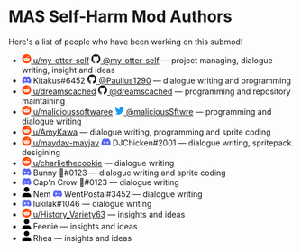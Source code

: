 # MAS Self-Harm Mod Authors

Here's a list of people who have been working on this submod!

* [<img width="16" src=".github/icons/reddit.svg"> u/my-otter-self](https://reddit.com/u/my-otter-self)
  [<img width="16" src=".github/icons/github.svg"> @my-otter-self](https://github.com/my-otter-self)
  — project managing, dialogue writing, insight and ideas
* <img width="16" src=".github/icons/discord.svg"> Kitakus#6452
   [<img width="16" src=".github/icons/github.svg"> @Paulius1290](https://github.com/Paulius1290)
  — dialogue writing and programming
* [<img width="16" src=".github/icons/reddit.svg"> u/dreamscached](https://reddit.com/u/dreamscached)
  [<img width="16" src=".github/icons/github.svg"> @dreamscached](https://github.com/dreamscached)
  — programming and repository maintaining
* [<img width="16" src=".github/icons/reddit.svg"> u/malicioussoftwaree](https://reddit.com/u/malicioussoftwaree)
  [<img width="16" src=".github/icons/twitter.svg"> @maliciousSftwre](https://twitter.com/maliciousSftwre)
  — programming and dialogue writing
* [<img width="16" src=".github/icons/reddit.svg"> u/AmyKawa](https://reddit.com/u/AmyKawa)
  — dialogue writing, programming and sprite coding
* [<img width="16" src=".github/icons/reddit.svg"> u/mayday-mayjay](https://reddit.com/u/mayday-mayjay)
  <img width="16" src=".github/icons/discord.svg"> DJChicken#2001
  — dialogue writing, spritepack desigining
* [<img width="16" src=".github/icons/reddit.svg"> u/charliethecookie](https://reddit.com/u/charliethecookie)
  — dialogue writing
* <img width="16" src=".github/icons/discord.svg"> Bunny 🌈#0123
  — dialogue writing and sprite coding
* <img width="16" src=".github/icons/discord.svg"> Cap'n Crow 🌈#0123
  — dialogue writing
* <img width="16" src=".github/icons/user.svg"> Nem
  <img width="16" src=".github/icons/discord.svg"> WentPostal#3452
  — dialogue writing
* <img width="16" src=".github/icons/discord.svg"> lukilak#1046
  — dialogue writing
* [<img width="16" src=".github/icons/reddit.svg"> u/History_Variety63](https://reddit.com/u/History_Variety63)
  — insights and ideas
* <img width="16" src=".github/icons/user.svg"> Feenie
  — insights and ideas
* <img width="16" src=".github/icons/user.svg"> Rhea
  — insights and ideas

